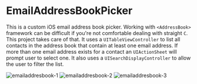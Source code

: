 EmailAddressBookPicker
======================
This is a custom iOS email address book picker. Working with `<AddressBook>` framework can be difficult if you're not comfortable dealing with straight `C`. This project takes care of that. It uses a `UITableViewController` to list all contacts in the address book that contain at least one email address. If more than one email address exists for a contact an `UIActionSheet` will prompt user to select one. It also uses a `UISearchDisplayController` to allow the user to filter the list.

![emailaddresbook-1](https://cloud.githubusercontent.com/assets/4623150/5428343/9233f1a4-8385-11e4-8228-36c8f12f79bf.png)
![emailaddresbook-2](https://cloud.githubusercontent.com/assets/4623150/5428344/93ddeca8-8385-11e4-9111-f8500f5f0ad7.png)
![emailaddresbook-3](https://cloud.githubusercontent.com/assets/4623150/5428345/97bad282-8385-11e4-80ac-37965d10e568.png)


